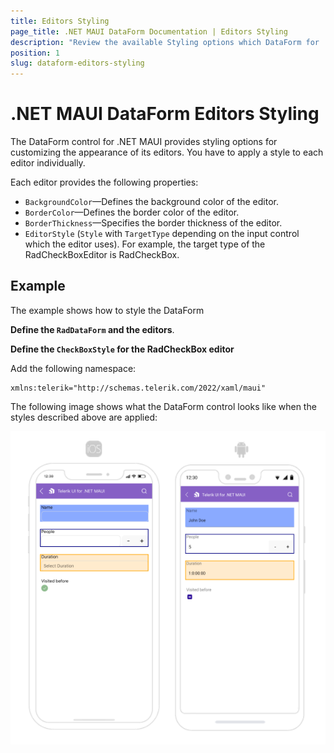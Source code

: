 ```yaml
---
title: Editors Styling
page_title: .NET MAUI DataForm Documentation | Editors Styling
description: "Review the available Styling options which DataForm for .NET MAUI control provides for its editors."
position: 1
slug: dataform-editors-styling
---
```


# .NET MAUI DataForm Editors Styling

The DataForm control for .NET MAUI provides styling options for customizing the appearance of its editors. You have to apply a style to each editor individually.

Each editor provides the following properties:

* `BackgroundColor`&mdash;Defines the background color of the editor.
* `BorderColor`&mdash;Defines the border color of the editor.
* `BorderThickness`&mdash;Specifies the border thickness of the editor.
* `EditorStyle` (`Style` with `TargetType` depending on the input control which the editor uses). For example, the target type of the RadCheckBoxEditor is RadCheckBox.

## Example

The example shows how to style the DataForm 

**Define the `RadDataForm` and the editors**.

<snippet id='dataform-editors-styling' />

**Define the `CheckBoxStyle` for the RadCheckBox editor**

<snippet id='dataform-editors-stlying-checkbox-style' />

Add the following namespace:

 ```XAML
xmlns:telerik="http://schemas.telerik.com/2022/xaml/maui"
 ```

The following image shows what the DataForm control looks like when the styles described above are applied:

![.NET MAUI DataForm Editor Styling](../images/dataform-editor-styling.png)